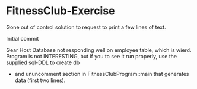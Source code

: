 # FitnessClub-Exercise
Gone out of control solution to request to print a few lines of text.


 Initial commit

Gear Host Database not responding well on employee table,
which is wierd. Program is not INTERESTING, but if you to
see it run properly, use the supplied sql-DDL to create db 
- and ununcomment section in FitnessClubProgram::main that generates data (first two lines).
